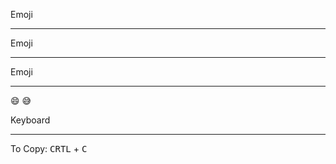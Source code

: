 Emoji

---

Emoji

---

Emoji

---

:smile:
:sweat_smile:

Keyboard

---

To Copy: <kbd>CRTL</kbd> + <kbd>C</kbd>
